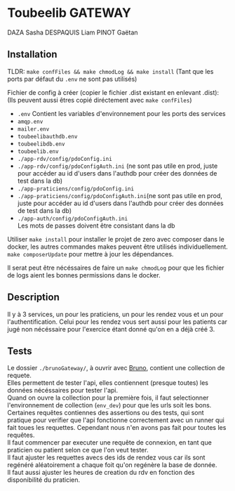 # Toubeelib GATEWAY
DAZA Sasha
DESPAQUIS Liam
PINOT Gaëtan

## Installation

TLDR: `make confFiles && make chmodLog && make install` (Tant que les ports par défaut du `.env` ne sont pas utilisés)  


Fichier de config à créer (copier le fichier .dist existant en enlevant .dist):  
(Ils peuvent aussi êtres copié diréctement avec `make confFiles`)  
- `.env` Contient les variables d'environnement pour les ports des services
- `amqp.env`
- `mailer.env`
- `toubeelibauthdb.env`
- `toubeelibdb.env`
- `toubeelib.env`
- `./app-rdv/config/pdoConfig.ini`
- `./app-rdv/config/pdoConfigAuth.ini` (ne sont pas utile en prod, juste pour accéder au id d'users dans l'authdb pour créer des données de test dans la db)
- `./app-praticiens/config/pdoConfig.ini`
- `./app-praticiens/config/pdoConfigAuth.ini`(ne sont pas utile en prod, juste pour accéder au id d'users dans l'authdb pour créer des données de test dans la db)
- `./app-auth/config/pdoConfigAuth.ini`  
Les mots de passes doivent être consistant dans la db  


Utiliser `make install` pour installer le projet de zero avec composer dans le docker, les autres commandes makes peuvent être utilisés individuellement. 
`make composerUpdate` pour mettre à jour les dépendances.  


Il serat peut être nécéssaires de faire un `make chmodLog` pour que les fichier de logs aient les bonnes permissions dans le docker.  

## Description

Il y à 3 services, un pour les praticiens, un pour les rendez vous et un pour l'authentification.
Celui pour les rendez vous sert aussi pour les patients car jugé non nécéssaire pour l'exercice étant donné qu'on en a déjà créé 3.

## Tests

Le dossier `./brunoGateway/`, à ouvrir avec [Bruno](https://www.usebruno.com), contient une collection de requete.  
Elles permettent de tester l'api, elles contiennent (presque toutes) les données nécéssaires pour tester l'api.  
Quand on ouvre la collection pour la première fois, il faut selectionner l'environnement de collection (`env_dev`) pour que les urls soit les bons.  
Certaines requêtes contiennes des assertions ou des tests, qui sont pratique pour verifier que l'api fonctionne correctement avec un runner qui fait toues les requettes.
Cependant nous n'en avons pas fait pour toutes les requêtes.  
Il faut commencer par executer une requête de connexion, en tant que praticien ou patient selon ce que l'on veut tester.  
Il faut ajuster les requettes avecs des ids de rendez vous car ils sont regénéré aléatoirement a chaque foit qu'on regénère la base de donnée.  
Il faut aussi ajuster les heures de creation du rdv en fonction des disponibilité du praticien.  


